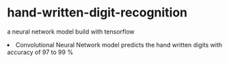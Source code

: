# hand-written-digit-recognition
a neural network model build with tensorflow

<li> Convolutional Neural Network model predicts the hand written digits with accuracy of 97 to 99 % </li>
